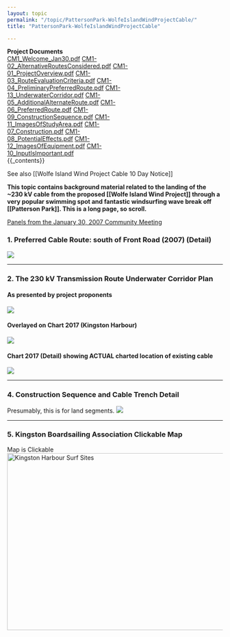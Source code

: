 ```yaml
---
layout: topic
permalink: "/topic/PattersonPark-WolfeIslandWindProjectCable/"
title: "PattersonPark-WolfeIslandWindProjectCable"

---
```


<div class="sidebar" style="width: 300px;">
<strong>Project Documents</strong>
<a href="http://K7Waterfront.org/Files/WolfeIslandWindProject/CM1_Welcome_Jan30.pdf">CM1_Welcome_Jan30.pdf</a>
<a href="http://K7Waterfront.org/Files/WolfeIslandWindProject/CM1-02_AlternativeRoutesConsidered.pdf">CM1-02_AlternativeRoutesConsidered.pdf</a>
<a href="http://K7Waterfront.org/Files/WolfeIslandWindProject/CM1-01_ProjectOverview.pdf">CM1-01_ProjectOverview.pdf</a>
<a href="http://K7Waterfront.org/Files/WolfeIslandWindProject/CM1-03_RouteEvaluationCriteria.pdf">CM1-03_RouteEvaluationCriteria.pdf</a>
<a href="http://K7Waterfront.org/Files/WolfeIslandWindProject/CM1-04_PreliminaryPreferredRoute.pdf">CM1-04_PreliminaryPreferredRoute.pdf</a>
<a href="http://K7Waterfront.org/Files/WolfeIslandWindProject/CM1-13_UnderwaterCorridor.pdf">CM1-13_UnderwaterCorridor.pdf</a>
<a href="http://K7Waterfront.org/Files/WolfeIslandWindProject/CM1-05_AdditionalAlternateRoute.pdf">CM1-05_AdditionalAlternateRoute.pdf</a>
<a href="http://K7Waterfront.org/Files/WolfeIslandWindProject/CM1-06_PreferredRoute.pdf">CM1-06_PreferredRoute.pdf</a>
<a href="http://K7Waterfront.org/Files/WolfeIslandWindProject/CM1-09_ConstructionSequence.pdf">CM1-09_ConstructionSequence.pdf</a>
<a href="http://K7Waterfront.org/Files/WolfeIslandWindProject/CM1-11_ImagesOfStudyArea.pdf">CM1-11_ImagesOfStudyArea.pdf</a>
<a href="http://K7Waterfront.org/Files/WolfeIslandWindProject/CM1-07_Construction.pdf">CM1-07_Construction.pdf</a>
<a href="http://K7Waterfront.org/Files/WolfeIslandWindProject/CM1-08_PotentialEffects.pdf">CM1-08_PotentialEffects.pdf</a>
<a href="http://K7Waterfront.org/Files/WolfeIslandWindProject/CM1-12_ImagesOfEquipment.pdf">CM1-12_ImagesOfEquipment.pdf</a>
<a href="http://K7Waterfront.org/Files/WolfeIslandWindProject/CM1-10_InputIsImportant.pdf">CM1-10_InputIsImportant.pdf</a>
</div>
{{_contents}}


  See also [[Wolfe Island Wind Project Cable 10 Day Notice]]

<strong>This topic contains background material related to the landing of the ~230 kV cable from the proposed [[Wolfe Island Wind Project]] through a very popular swimming spot and fantastic windsurfing wave break off [[Patterson Park]].  This is a long page, so scroll.</strong>

<a href="http://www.wolfeislandwind.com/Jan07_Display_Panels.htm">Panels from the January 30, 2007 Community Meeting</a>


<h3>1. Preferred Cable Route: south of Front Road (2007) (Detail)</h3>
<img src="http://K7Waterfront.org/Files/WolfeIslandWindProject/PreferredRouteSouthOfFrontRoad(2007)Detail.jpg" border="0">

----

<h3>2. The 230 kV Transmission Route Underwater Corridor Plan</h3>
<h4>As presented by project proponents</h4>
<img src="http://K7Waterfront.org/Files/WolfeIslandWindProject/230kVTransmissionRouteUnderwaterCorridor.jpg" border="0">

<p><h4>Overlayed on Chart 2017 (Kingston Harbour)</h4>
<img src="http://K7Waterfront.org/Images/Chart-WolfeIslandWindProjectCable.jpg" border="0">

<p><h4>Chart 2017 (Detail) showing ACTUAL charted location of existing cable</h4>
<img src="http://K7Waterfront.org/Files/WolfeIslandWindProject/Chart201701(Detail).jpg" border="0">

----

<h3>4. Construction Sequence and Cable Trench Detail</h3>
Presumably, this is for land segments.
<img src="http://K7Waterfront.org/Files/WolfeIslandWindProject/ConstructionSequenceAndCableTrenchDetail.jpg" border="0">

----

<h3>5. Kingston Boardsailing Association Clickable Map</h3>
Map is Clickable
<MAP name=surfsites>
<AREA onmouseover="West Everett Break" shape=RECT target="" alt="West Everett Break" coords=177,52,299,74 href="http://www.geocities.com/kingstonboardsailing/maps/philspots.htm#West Everett Break">
<AREA onmouseover="Brothers Shoal Break" shape=RECT target="" alt="Brothers Shoal Break" coords=41,138,172,160 href="http://www.geocities.com/kingstonboardsailing/maps/philspots.htm#Brothers Shoal Break">
<AREA onmouseover="Upper Salmon Shoal" shape=RECT target="" alt="Upper Salmon Shoal" coords=90,172,174,211 href="http://www.geocities.com/kingstonboardsailing/maps/philspots.htm#Upper Salmon Shoal">
<AREA onmouseover="Salmon Island Break" shape=RECT target="" alt="Salmon Island Break" coords=178,171,295,202 href="http://www.geocities.com/kingstonboardsailing/maps/philspots.htm#Salmon Island Break">
<AREA onmouseover="Amherst Outside Break" shape=RECT target="" alt="Amherst Outside Break" coords=47,234,190,257 href="http://www.geocities.com/kingstonboardsailing/maps/philspots.htm#Amherst Outside Break">
<AREA onmouseover="Amherst Inside Break" shape=RECT target="" alt="Amherst Inside Break" coords=48,264,176,284 href="http://www.geocities.com/kingstonboardsailing/maps/philspots.htm#Amherst Inside Break">
<AREA onmouseover="Snake Shoal Break" shape=RECT target="" alt="Snake Shoal Break" coords=489,221,604,272 href="http://www.geocities.com/kingstonboardsailing/maps/philspots.htm#Snake Shoal Break">
<AREA onmouseover="Snake Island Break" shape=POLY target="" alt="Snake Island Break" coords=416,192,508,194,509,210,459,208,467,239,456,246,439,212,417,212,417,193,417,193 href="http://www.geocities.com/kingstonboardsailing/maps/philspots.htm#Snake Island Break">
<AREA onmouseover="Patterson Point Break" shape=RECT target="" alt="Patterson Point Break" coords=377,91,500,112 href="http://www.geocities.com/kingstonboardsailing/maps/philspots.htm#Patterson Point Break">
<AREA onmouseover="Patterson Shoal Break" shape=POLY target="" alt="Patterson Shoal Break" coords=368,109,374,105,374,89,461,48,455,36,355,87,352,109,368,111,371,108,371,108 href="http://www.geocities.com/kingstonboardsailing/maps/philspots.htm#Patterson Shoal Break">
<AREA onmouseover="Point Pleasant Break" shape=POLY target="" alt="Point Pleasant Break" coords=325,105,343,105,342,83,428,44,422,32,327,74,326,104,326,104 href="http://www.geocities.com/kingstonboardsailing/maps/philspots.htm#Point Pleasant Break">
<AREA shape=RECT coords=0,0,0,0></MAP>
<IMG height=414 alt="Kingston Harbour Surf Sites" src="http://www.geocities.com/kingstonboardsailing/maps/philspots_files/surfsites.jpg" width=653 useMap=#surfsites border=0>

